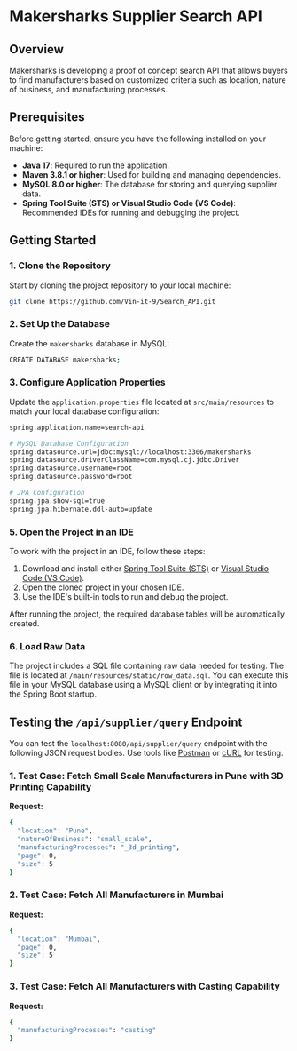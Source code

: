 # Makersharks Supplier Search API

## Overview

Makersharks is developing a proof of concept search API that allows buyers to find manufacturers based on customized criteria such as location, nature of business, and manufacturing processes.

## Prerequisites

Before getting started, ensure you have the following installed on your machine:

- **Java 17**: Required to run the application.
- **Maven 3.8.1 or higher**: Used for building and managing dependencies.
- **MySQL 8.0 or higher**: The database for storing and querying supplier data.
- **Spring Tool Suite (STS) or Visual Studio Code (VS Code)**: Recommended IDEs for running and debugging the project.

## Getting Started

### 1. Clone the Repository

Start by cloning the project repository to your local machine:

```bash
git clone https://github.com/Vin-it-9/Search_API.git
```

### 2. Set Up the Database

Create the `makersharks` database in MySQL:

```bash
CREATE DATABASE makersharks;
```

### 3. Configure Application Properties

Update the `application.properties` file located at `src/main/resources` to match your local database configuration:

```bash
spring.application.name=search-api

# MySQL Database Configuration
spring.datasource.url=jdbc:mysql://localhost:3306/makersharks
spring.datasource.driverClassName=com.mysql.cj.jdbc.Driver
spring.datasource.username=root
spring.datasource.password=root

# JPA Configuration
spring.jpa.show-sql=true
spring.jpa.hibernate.ddl-auto=update
```

### 5. Open the Project in an IDE

To work with the project in an IDE, follow these steps:

1. Download and install either [Spring Tool Suite (STS)](https://spring.io/tools) or [Visual Studio Code (VS Code)](https://code.visualstudio.com/).
2. Open the cloned project in your chosen IDE.
3. Use the IDE's built-in tools to run and debug the project.

After running the project, the required database tables will be automatically created.

### 6. Load Raw Data

The project includes a SQL file containing raw data needed for testing. The file is located at `/main/resources/static/row_data.sql`. You can execute this file in your MySQL database using a MySQL client or by integrating it into the Spring Boot startup.

## Testing the `/api/supplier/query` Endpoint

You can test the `localhost:8080/api/supplier/query` endpoint with the following JSON request bodies. Use tools like [Postman](https://www.postman.com/) or [cURL](https://curl.se/) for testing.

### 1. Test Case: Fetch Small Scale Manufacturers in Pune with 3D Printing Capability

**Request:**

```bash
{
  "location": "Pune",
  "natureOfBusiness": "small_scale",
  "manufacturingProcesses": "_3d_printing",
  "page": 0,
  "size": 5
}
```

### 2. Test Case: Fetch All Manufacturers in Mumbai

**Request:**



```bash
{
  "location": "Mumbai",
  "page": 0,
  "size": 5
}
```

### 3. Test Case: Fetch All Manufacturers with Casting Capability

**Request:**

```bash
{
  "manufacturingProcesses": "casting"
}
```


